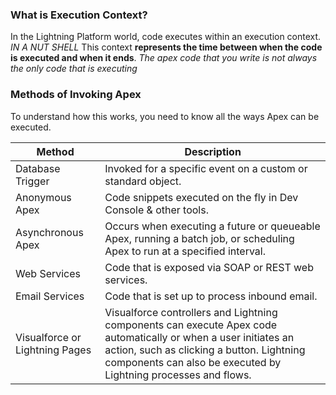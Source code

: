 ### What is Execution Context?
In the Lightning Platform world, code executes within an execution context. *IN A NUT SHELL* This context **represents the time between when the code is executed and when it ends**. 
*The apex code that you write is not always the only code that is executing*

### Methods of Invoking Apex
To understand how this works, you need to know all the ways Apex can be executed. 

| Method            | Description                                                  |
| ----------------- | ------------------------------------------------------------ |
| Database Trigger  | Invoked for a specific event on a custom or standard object. |
| Anonymous Apex    | Code snippets executed on the fly in Dev Console & other tools. |
| Asynchronous Apex |  Occurs when executing a future or queueable Apex, running a batch job, or scheduling Apex to run at a specified interval.                                |
| Web Services      |             Code that is exposed via SOAP or REST web services.                                                 | 
| Email Services | Code that is set up to process inbound email.| 
|           Visualforce or Lightning Pages                                                   |Visualforce controllers and Lightning components can execute Apex code automatically or when a user initiates an action, such as clicking a button. Lightning components can also be executed by Lightning processes and flows. | 

